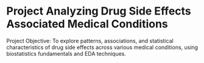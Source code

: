 # Project Analyzing Drug Side Effects Associated Medical Conditions
Project Objective: To explore patterns, associations, and statistical characteristics of drug side effects across various medical conditions, using biostatistics fundamentals and EDA techniques.
